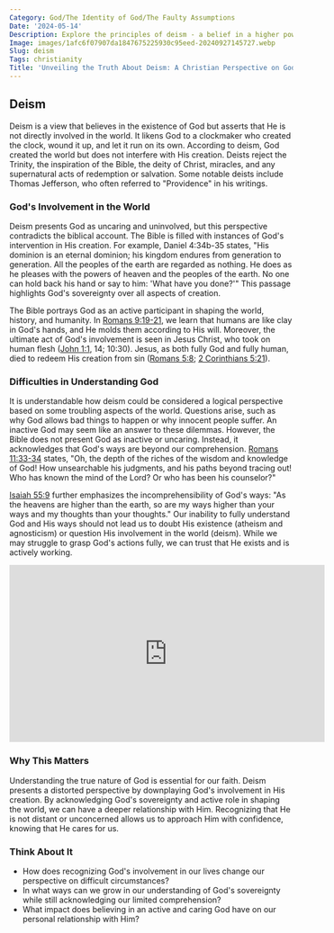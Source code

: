 ```yaml
---
Category: God/The Identity of God/The Faulty Assumptions
Date: '2024-05-14'
Description: Explore the principles of deism - a belief in a higher power based on reason and nature, without reliance on revealed religion. Understand the core tenets and historical significance of this philosophical stance.
Image: images/1afc6f07907da1847675225930c95eed-20240927145727.webp
Slug: deism
Tags: christianity
Title: 'Unveiling the Truth About Deism: A Christian Perspective on God''s Plan'
---
```


## Deism

Deism is a view that believes in the existence of God but asserts that He is not directly involved in the world. It likens God to a clockmaker who created the clock, wound it up, and let it run on its own. According to deism, God created the world but does not interfere with His creation. Deists reject the Trinity, the inspiration of the Bible, the deity of Christ, miracles, and any supernatural acts of redemption or salvation. Some notable deists include Thomas Jefferson, who often referred to "Providence" in his writings.

### God's Involvement in the World

Deism presents God as uncaring and uninvolved, but this perspective contradicts the biblical account. The Bible is filled with instances of God's intervention in His creation. For example, Daniel 4:34b-35 states, "His dominion is an eternal dominion; his kingdom endures from generation to generation. All the peoples of the earth are regarded as nothing. He does as he pleases with the powers of heaven and the peoples of the earth. No one can hold back his hand or say to him: 'What have you done?'" This passage highlights God's sovereignty over all aspects of creation.

The Bible portrays God as an active participant in shaping the world, history, and humanity. In [Romans 9:19-21](https://www.bibleref.com/Romans/9/Romans-9-19.html), we learn that humans are like clay in God's hands, and He molds them according to His will. Moreover, the ultimate act of God's involvement is seen in Jesus Christ, who took on human flesh ([John 1:1](https://www.bibleref.com/John/1/John-1-1.html), 14; 10:30). Jesus, as both fully God and fully human, died to redeem His creation from sin ([Romans 5:8](https://www.bibleref.com/Romans/5/Romans-5-8.html); [2 Corinthians 5:21](https://www.bibleref.com/2-Corinthians/5/2-Corinthians-5-21.html)).

### Difficulties in Understanding God

It is understandable how deism could be considered a logical perspective based on some troubling aspects of the world. Questions arise, such as why God allows bad things to happen or why innocent people suffer. An inactive God may seem like an answer to these dilemmas. However, the Bible does not present God as inactive or uncaring. Instead, it acknowledges that God's ways are beyond our comprehension. [Romans 11:33-34](https://www.bibleref.com/Romans/11/Romans-11-33.html) states, "Oh, the depth of the riches of the wisdom and knowledge of God! How unsearchable his judgments, and his paths beyond tracing out! Who has known the mind of the Lord? Or who has been his counselor?"

[Isaiah 55:9](https://www.bibleref.com/Isaiah/55/Isaiah-55-9.html) further emphasizes the incomprehensibility of God's ways: "As the heavens are higher than the earth, so are my ways higher than your ways and my thoughts than your thoughts." Our inability to fully understand God and His ways should not lead us to doubt His existence (atheism and agnosticism) or question His involvement in the world (deism). While we may struggle to grasp God's actions fully, we can trust that He exists and is actively working. 


<iframe width="560" height="315" src="https://www.youtube.com/embed/7-b0nU_SzRM" frameborder="0" allow="autoplay; encrypted-media" allowfullscreen></iframe>


### Why This Matters

Understanding the true nature of God is essential for our faith. Deism presents a distorted perspective by downplaying God's involvement in His creation. By acknowledging God's sovereignty and active role in shaping the world, we can have a deeper relationship with Him. Recognizing that He is not distant or unconcerned allows us to approach Him with confidence, knowing that He cares for us.

### Think About It

- How does recognizing God's involvement in our lives change our perspective on difficult circumstances?
- In what ways can we grow in our understanding of God's sovereignty while still acknowledging our limited comprehension?
- What impact does believing in an active and caring God have on our personal relationship with Him?